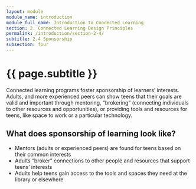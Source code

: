 ```yaml
---
layout: module
module_name: introduction
module_full_name: Introduction to Connected Learning
section: 2. Connected Learning Design Principles
permalink: /introduction/section-2-4/
subtitle: 2.4 Sponsorship
subsection: four
---
```


# {{ page.subtitle }}

Connected learning programs foster sponsorship of learners’ interests. Adults, and more experienced peers can show teens that their goals are valid and important through mentoring, “brokering” (connecting individuals to other resources and opportunities), or providing tools and resources for teens, like space to work or a particular technology.

## What does sponsorship of learning look like? 
* Mentors (adults or experienced peers) are found for teens based on their common interests
* Adults “broker” connections to other people and resources that support teens’ interests
* Adults help teens gain access to the tools and spaces they need at the library or elsewhere
